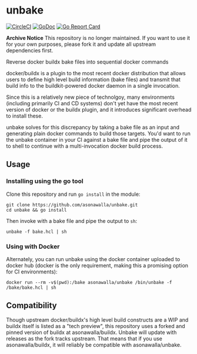# unbake
[![CircleCI](https://circleci.com/gh/asonawalla/unbake.svg?style=svg)](https://circleci.com/gh/asonawalla/unbake)
[![GoDoc](https://godoc.org/github.com/asonawalla/unbake?status.svg)](https://godoc.org/github.com/asonawalla/unbake)
[![Go Report Card](https://goreportcard.com/badge/github.com/asonawalla/unbake)](https://goreportcard.com/report/github.com/asonawalla/unbake)

**Archive Notice** This repository is no longer maintained. If you want to use it for your own purposes, please fork it and update all upstream dependencies first.

Reverse docker buildx bake files into sequential docker commands

docker/buildx is a plugin to the most recent docker distribution
that allows users to define high level build information (bake files)
and transmit that build info to the buildkit-powered docker daemon
in a single invocation.

Since this is a relatively new piece of technolgoy, many environments (including
primarily CI and CD systems) don't yet have the most recent version of docker or
the buildx plugin, and it introduces significant overhead to install these.

unbake solves for this discrepancy by taking a bake file as an input and generating
plain docker commands to build those targets. You'd want to run the unbake container
in your CI against a bake file and pipe the output of it to shell to continue with a
multi-invocation docker build process.

## Usage

### Installing using the go tool
Clone this repository and run `go install` in the module:
```
git clone https://github.com/asonawalla/unbake.git
cd unbake && go install
```

Then invoke with a bake file and pipe the output to `sh`:
```
unbake -f bake.hcl | sh
```

### Using with Docker
Alternately, you can run unbake using the docker container uploaded to docker hub (docker is the only
requirement, making this a promising option for CI environments):
```
docker run --rm -v$(pwd):/bake asonawalla/unbake /bin/unbake -f /bake/bake.hcl | sh
```

## Compatibility
Though upstream docker/buildx's high level build constructs are a WIP and buildx itself is listed as a "tech preview",
this repository uses a forked and pinned version of buildx at asonawalla/buildx. Unbake will update with releases
as the fork tracks upstream. That means that if you use asonawalla/buildx, it will reliably be compatible with
asonawalla/unbake.
